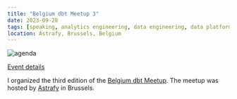 ```yaml
---
title: "Belgium dbt Meetup 3"
date: 2023-09-28
tags: [speaking, analytics engineering, data engineering, data platform, dbt]
location: Astrafy, Brussels, Belgium
---
```


![agenda](https://secure.meetupstatic.com/photos/event/a/b/2/600_513662738.webp)

[Event details](https://www.meetup.com/analytics-engineering-belgium/events/292206667/)

I organized the third edition of the [Belgium dbt Meetup](https://www.meetup.com/analytics-engineering-belgium/). The meetup was hosted by [Astrafy](https://www.astrafy.io/) in Brussels.
